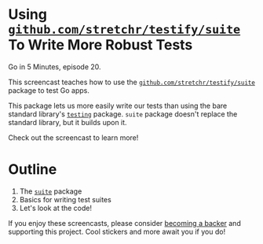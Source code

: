 # Using [`github.com/stretchr/testify/suite`](https://godoc.org/github.com/stretchr/testify/suite) To Write More Robust Tests

Go in 5 Minutes, episode 20.

This screencast teaches how to use the 
[`github.com/stretchr/testify/suite`](https://github.com/stretchr/testify/suite) package
to test Go apps.

This package lets us more easily write our tests than using the bare standard library's
[`testing`](https://godoc.org/testing) package. `suite` package doesn't replace the standard
library, but it builds upon it. 

Check out the screencast to learn more!

# Outline

1. The [`suite`](https://github.com/stretchr/testify/suite) package
2. Basics for writing test suites
3. Let's look at the code!

If you enjoy these screencasts, please consider 
[becoming a backer](https://www.patreon.com/goin5minutes)
and supporting this project. Cool stickers and more await you if you do!
